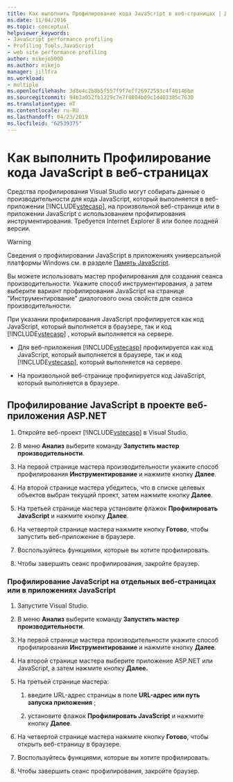```yaml
---
title: Как выполнить Профилирование кода JavaScript в веб-страницах | Документация Майкрософт
ms.date: 11/04/2016
ms.topic: conceptual
helpviewer_keywords:
- JavaScript performance profiling
- Profiling Tools,JavaScript
- web site performance profiling
author: mikejo5000
ms.author: mikejo
manager: jillfra
ms.workload:
- multiple
ms.openlocfilehash: 3d8e4c2b8b5f557f9f7eff26972593c4f40146be
ms.sourcegitcommit: 94b3a052fb1229c7e7f8804b09c1d403385c7630
ms.translationtype: HT
ms.contentlocale: ru-RU
ms.lasthandoff: 04/23/2019
ms.locfileid: "62539375"
---
```

# <a name="how-to-profile-javascript-code-in-web-pages"></a>Как выполнить Профилирование кода JavaScript в веб-страницах

Средства профилирования Visual Studio могут собирать данные о производительности для кода JavaScript, который выполняется в веб-приложении [!INCLUDE[vstecasp](../code-quality/includes/vstecasp_md.md)], на произвольной веб-странице или в приложении JavaScript с использованием профилирования инструментирования. Требуется Internet Explorer 8 или более поздней версии.

> [!WARNING]
> Сведения о профилировании JavaScript в приложениях универсальной платформы Windows см. в разделе [Память JavaScript](../profiling/javascript-memory.md).

Вы можете использовать мастер профилирования для создания сеанса производительности. Укажите способ инструментирования, а затем выберите вариант профилирования JavaScript на странице "Инструментирование" диалогового окна свойств для сеанса производительности.

При указании профилирования JavaScript профилируется как код JavaScript, который выполняется в браузере, так и код [!INCLUDE[vstecasp](../code-quality/includes/vstecasp_md.md)] , который выполняется на сервере.

- Для веб-приложения [!INCLUDE[vstecasp](../code-quality/includes/vstecasp_md.md)] профилируется как код JavaScript, который выполняется в браузере, так и код [!INCLUDE[vstecasp](../code-quality/includes/vstecasp_md.md)], который выполняется на сервере.

- На произвольной веб-странице профилируется код JavaScript, который выполняется в браузере.

## <a name="to-profile-javascript-in-an-aspnet-web-application-project"></a>Профилирование JavaScript в проекте веб-приложения ASP.NET

1. Откройте веб-проект [!INCLUDE[vstecasp](../code-quality/includes/vstecasp_md.md)] в Visual Studio.

2. В меню **Анализ** выберите команду **Запустить мастер производительности**.

3. На первой странице мастера производительности укажите способ профилирования **Инструментирование** и нажмите кнопку **Далее**.

4. На второй странице мастера убедитесь, что в списке целевых объектов выбран текущий проект, затем нажмите кнопку **Далее**.

5. На третьей странице мастера установите флажок **Профилировать JavaScript** и нажмите кнопку **Далее**.

6. На четвертой странице мастера нажмите кнопку **Готово**, чтобы запустить веб-приложение в браузере.

7. Воспользуйтесь функциями, которые вы хотите профилировать.

8. Чтобы завершить сеанс профилирования, закройте браузер.

### <a name="to-profile-javascript-in-individual-web-pages-or-a-javascript-applications"></a>Профилирование JavaScript на отдельных веб-страницах или в приложениях JavaScript

1. Запустите Visual Studio.

2. В меню **Анализ** выберите команду **Запустить мастер производительности**.

3. На первой странице мастера производительности укажите способ профилирования **Инструментирование** и нажмите кнопку **Далее**.

4. На второй странице мастера выберите приложение ASP.NET или JavaScript, а затем нажмите кнопку **Далее.**

5. На третьей странице мастера:

    1. введите URL-адрес страницы в поле **URL-адрес или путь запуска приложения** ;

    2. установите флажок **Профилировать JavaScript** и нажмите кнопку **Далее**.

6. На четвертой странице мастера нажмите кнопку **Готово**, чтобы открыть веб-страницу в браузере.

7. Воспользуйтесь функциями, которые вы хотите профилировать.

8. Чтобы завершить сеанс профилирования, закройте браузер.